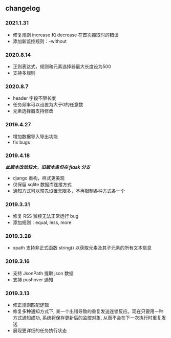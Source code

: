 ## changelog

### 2021.1.31
* 修复规则 increase 和 decrease 在首次抓取时的错误
* 添加新监控规则：-without

### 2020.8.14
* 正则表达式，规则和元素选择器最大长度设为500
* 支持多规则

### 2020.8.7
* header 字段不限长度
* 任务频率可以设置为大于0的任意数
* 元素选择器支持修改

### 2019.4.27
* 增加数据导入导出功能
* fix bugs

### 2019.4.18
***此版本改动较大，旧版本备份在 flask 分支***

* django 重构，样式更美观
* 仅保留 sqlite 数据库连接方式
* 通知方式可以预先设置无限多，不再限制各种方式各一个

### 2019.3.31
* 修复 RSS 监控无法正常运行 bug
* 添加规则：equal, less, more

### 2019.3.28
* xpath 支持非正式函数 string() 以获取元素及其子元素的所有文本信息

### 2019.3.16
* 支持 JsonPath 提取 json 数据
* 支持 pushover 通知

### 2019.3.13
* 修正规则匹配逻辑
* 修复多种通知方式下, 某一个出错导致的重复发送连锁反应。现在只要用一种方式通知成功, 系统将保存更新后的监控对象, 从而不会在下一次执行时重复发送
* 展现更详细的任务执行状态